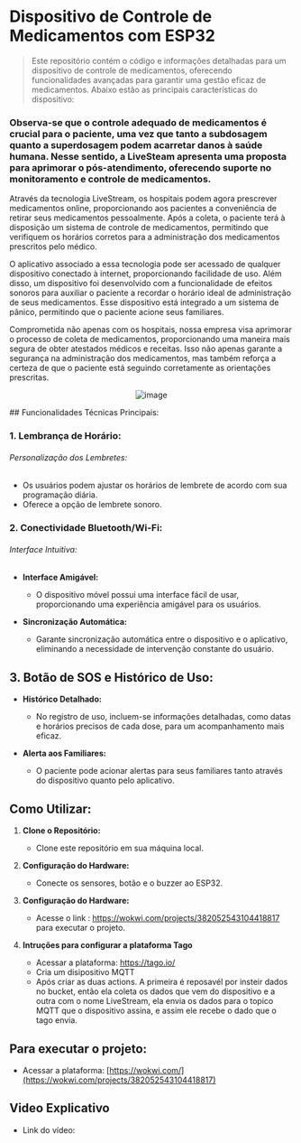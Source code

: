 # Dispositivo de Controle de Medicamentos com ESP32

 > Este repositório contém o código e informações detalhadas para um dispositivo de controle de medicamentos, oferecendo funcionalidades avançadas para garantir uma gestão eficaz de medicamentos. Abaixo estão as principais características do dispositivo:

### Observa-se que o controle adequado de medicamentos é crucial para o paciente, uma vez que tanto a subdosagem quanto a superdosagem podem acarretar danos à saúde humana. Nesse sentido, a LiveSteam apresenta uma proposta para aprimorar o pós-atendimento, oferecendo suporte no monitoramento e controle de medicamentos.

Através da tecnologia LiveStream, os hospitais podem agora prescrever medicamentos online, proporcionando aos pacientes a conveniência de retirar seus medicamentos pessoalmente. Após a coleta, o paciente terá à disposição um sistema de controle de medicamentos, permitindo que verifiquem os horários corretos para a administração dos medicamentos prescritos pelo médico.

O aplicativo associado a essa tecnologia pode ser acessado de qualquer dispositivo conectado à internet, proporcionando facilidade de uso. Além disso, um dispositivo foi desenvolvido com a funcionalidade de efeitos sonoros para auxiliar o paciente a recordar o horário ideal de administração de seus medicamentos. Esse dispositivo está integrado a um sistema de pânico, permitindo que o paciente acione seus familiares.

Comprometida não apenas com os hospitais, nossa empresa visa aprimorar o processo de coleta de medicamentos, proporcionando uma maneira mais segura de obter atestados médicos e receitas. Isso não apenas garante a segurança na administração dos medicamentos, mas também reforça a certeza de que o paciente está seguindo corretamente as orientações prescritas.

<div align="center">

![image](https://github.com/GuilhermeSSantos2004/Edge-Computing/assets/107642647/f9db7846-2fcd-4725-a6c8-56abb277d7d7)

</div>
## Funcionalidades Técnicas Principais:

### 1. Lembrança de Horário:
  
  ###### Personalização dos Lembretes:

- Os usuários podem ajustar os horários de lembrete de acordo com sua programação diária.
- Oferece a opção de lembrete sonoro.


### 2. Conectividade Bluetooth/Wi-Fi:
  ###### Interface Intuitiva:

- **Interface Amigável:**
  - O dispositivo móvel possui uma interface fácil de usar, proporcionando uma experiência amigável para os usuários.

- **Sincronização Automática:**
  - Garante sincronização automática entre o dispositivo e o aplicativo, eliminando a necessidade de intervenção constante do usuário. 

## 3. Botão de SOS e Histórico de Uso:

- **Histórico Detalhado:**
  - No registro de uso, incluem-se informações detalhadas, como datas e horários precisos de cada dose, para um acompanhamento mais eficaz.

- **Alerta aos Familiares:**
  - O paciente pode acionar alertas para seus familiares tanto através do dispositivo quanto pelo aplicativo.

 ## Como Utilizar:

1. **Clone o Repositório:**
   - Clone este repositório em sua máquina local.
     
2. **Configuração do Hardware:**
   - Conecte os sensores, botão e o buzzer ao ESP32.
     
3. **Configuração do Hardware:**
   - Acesse o link : https://wokwi.com/projects/382052543104418817 para executar o projeto.
     
4. **Intruções para configurar a plataforma Tago**
   - Acessar a plataforma: https://tago.io/
   - Cria um disipositivo MQTT
   - Após criar as duas actions. A primeira é reposavél por insteir dados no bucket, então ela coleta os dados que vem do dispositivo e a outra com o nome LiveStream, ela envia os dados para o topico MQTT que o dispositivo assina, e assim ele recebe o dado que o tago envia.
     
## Para executar o projeto: 
   - Acessar a plataforma: [https://wokwi.com/](https://wokwi.com/projects/382052543104418817)

## Video Explicativo
   - Link do vídeo:

